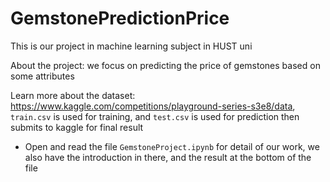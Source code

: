 # GemstonePredictionPrice

This is our project in machine learning subject in HUST uni

About the project: we focus on predicting the price of gemstones based on some attributes 

Learn more about the dataset: https://www.kaggle.com/competitions/playground-series-s3e8/data, `train.csv` is used for training, and `test.csv` is used for prediction then submits to kaggle for final result

- Open and read the file `GemstoneProject.ipynb` for detail of our work, we also have the introduction in there, and the result at the bottom of the file
